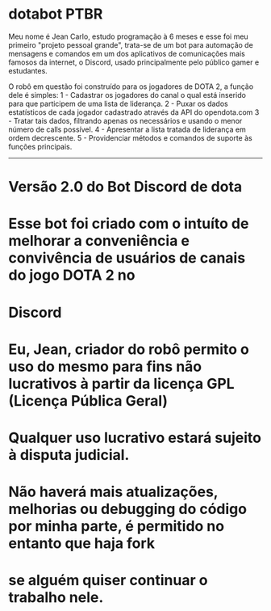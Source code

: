 # dotabot PTBR

Meu nome é Jean Carlo, estudo programação à 6 meses e esse foi meu primeiro "projeto pessoal grande", trata-se de um bot para automação de mensagens e comandos 
em um dos aplicativos de comunicações mais famosos da internet, o Discord, usado principalmente pelo público gamer e estudantes.

O robô em questão foi construído para os jogadores de DOTA 2, a função dele é simples:
1 - Cadastrar os jogadores do canal o qual está inserido para que participem de uma lista de liderança.
2 - Puxar os dados estatísticos de cada jogador cadastrado através da API do opendota.com
3 - Tratar tais dados, filtrando apenas os necessários e usando o menor número de calls possível.
4 - Apresentar a lista tratada de liderança em ordem decrescente.
5 - Providenciar métodos e comandos de suporte às funções principais.
__________________________________________________________________________________________________________________________________________________________________

# Versão 2.0 do Bot Discord de dota
# Esse bot foi criado com o intuíto de melhorar a conveniência e convivência de usuários de canais do jogo DOTA 2 no
# Discord
# Eu, Jean, criador do robô permito o uso do mesmo para fins não lucrativos à partir da licença GPL (Licença Pública Geral)
# Qualquer uso lucrativo estará sujeito à disputa judicial.
# Não haverá mais atualizações, melhorias ou debugging do código por minha parte, é permitido no entanto que haja fork
# se alguém quiser continuar o trabalho nele.

